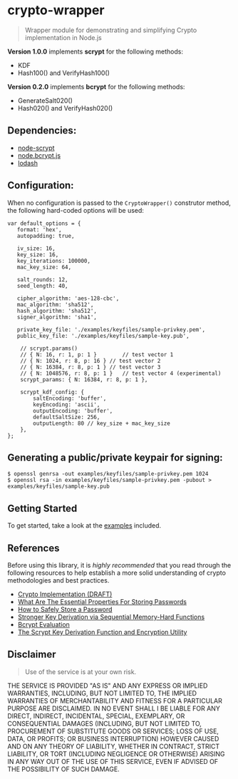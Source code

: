 # crypto-wrapper
> Wrapper module for demonstrating and simplifying Crypto implementation in Node.js

**Version 1.0.0** implements **scrypt** for the following methods:
* KDF
* Hash100() and VerifyHash100()

**Version 0.2.0** implements **bcrypt** for the following methods:
* GenerateSalt020()
* Hash020() and VerifyHash020()

## Dependencies:
* [node-scrypt](https://github.com/barrysteyn/node-scrypt)
* [node.bcrypt.js](https://github.com/ncb000gt/node.bcrypt.js/)
* [lodash](https://github.com/lodash/lodash)

## Configuration:
When no configuration is passed to the `CryptoWrapper()` construtor method, the following hard-coded options will be used:
````
var default_options = {
   format: 'hex',
   autopadding: true,

   iv_size: 16,
   key_size: 16,
   key_iterations: 100000,
   mac_key_size: 64,

   salt_rounds: 12,
   seed_length: 40,

   cipher_algorithm: 'aes-128-cbc',
   mac_algorithm: 'sha512',
   hash_algorithm: 'sha512',
   signer_algorithm: 'sha1',

   private_key_file: './examples/keyfiles/sample-privkey.pem',
   public_key_file: './examples/keyfiles/sample-key.pub',

	// scrypt.params()
	// { N: 16, r: 1, p: 1 }		// test vector 1
	// { N: 1024, r: 8, p: 16 }	// test vector 2
	// { N: 16384, r: 8, p: 1 }	// test vector 3
	// { N: 1048576, r: 8, p: 1 }	// test vector 4 (experimental)
	scrypt_params: { N: 16384, r: 8, p: 1 },

	scrypt_kdf_config: {
		saltEncoding: 'buffer',
		keyEncoding: 'ascii',
		outputEncoding: 'buffer',
		defaultSaltSize: 256,
		outputLength: 80 // key_size + mac_key_size
	},
};
````

## Generating a public/private keypair for signing:
````
$ openssl genrsa -out examples/keyfiles/sample-privkey.pem 1024
$ openssl rsa -in examples/keyfiles/sample-privkey.pem -pubout > examples/keyfiles/sample-key.pub
````

## Getting Started
To get started, take a look at the [examples](https://github.com/rdev5/crypto-wrapper/tree/master/examples) included.

## References
Before using this library, it is *highly recommended* that you read through the following resources to help establish a more solid understanding of crypto methodologies and best practices.
* [Crypto Implementation (DRAFT)](https://github.com/rdev5/crypto-wrapper/wiki/Crypto-Implementation-%28DRAFT%29)
* [What Are The Essential Properties For Storing Passwords](https://github.com/barrysteyn/node-scrypt#what-are-the-essential-properties-for-storing-passwords)
* [How to Safely Store a Password](http://codahale.com/how-to-safely-store-a-password/)
* [Stronger Key Derivation via Sequential Memory-Hard Functions](http://www.tarsnap.com/scrypt/scrypt.pdf)
* [Bcrypt Evaluation](https://www.usenix.org/legacy/events/usenix99/provos/provos_html/node7.html#SECTION00060000000000000000)
* [The Scrypt Key Derivation Function and Encryption Utility](http://www.tarsnap.com/scrypt.html)

## Disclaimer
> Use of the service is at your own risk.

THE SERVICE IS PROVIDED "AS IS" AND ANY EXPRESS OR IMPLIED WARRANTIES, INCLUDING, BUT NOT LIMITED TO, THE IMPLIED WARRANTIES OF MERCHANTABILITY AND FITNESS FOR A PARTICULAR PURPOSE ARE DISCLAIMED. IN NO EVENT SHALL I BE LIABLE FOR ANY DIRECT, INDIRECT, INCIDENTAL, SPECIAL, EXEMPLARY, OR CONSEQUENTIAL DAMAGES (INCLUDING, BUT NOT LIMITED TO, PROCUREMENT OF SUBSTITUTE GOODS OR SERVICES; LOSS OF USE, DATA, OR PROFITS; OR BUSINESS INTERRUPTION) HOWEVER CAUSED AND ON ANY THEORY OF LIABILITY, WHETHER IN CONTRACT, STRICT LIABILITY, OR TORT (INCLUDING NEGLIGENCE OR OTHERWISE) ARISING IN ANY WAY OUT OF THE USE OF THIS SERVICE, EVEN IF ADVISED OF THE POSSIBILITY OF SUCH DAMAGE.
